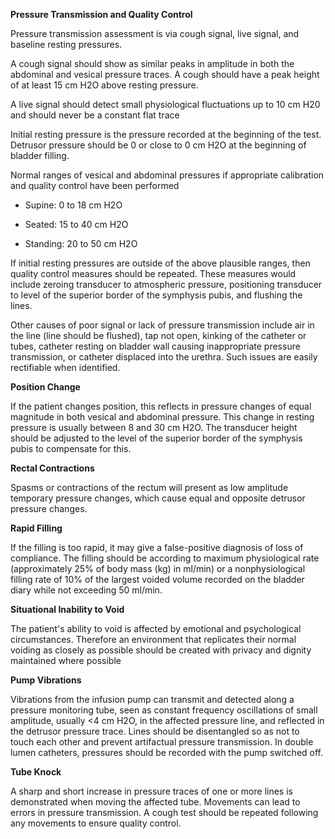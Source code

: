 **Pressure Transmission and Quality Control**

Pressure transmission assessment is via cough signal, live signal, and baseline resting pressures.

A cough signal should show as similar peaks in amplitude in both the abdominal and vesical pressure traces. A cough should have a peak height of at least 15 cm H2O above resting pressure.

A live signal should detect small physiological fluctuations up to 10 cm H20 and should never be a constant flat trace

Initial resting pressure is the pressure recorded at the beginning of the test. Detrusor pressure should be 0 or close to 0 cm H2O at the beginning of bladder filling.

Normal ranges of vesical and abdominal pressures if appropriate calibration and quality control have been performed

- Supine: 0 to 18 cm H2O

- Seated: 15 to 40 cm H2O

- Standing: 20 to 50 cm H2O

If initial resting pressures are outside of the above plausible ranges, then quality control measures should be repeated. These measures would include zeroing transducer to atmospheric pressure, positioning transducer to level of the superior border of the symphysis pubis, and flushing the lines.

Other causes of poor signal or lack of pressure transmission include air in the line (line should be flushed), tap not open, kinking of the catheter or tubes, catheter resting on bladder wall causing inappropriate pressure transmission, or catheter displaced into the urethra. Such issues are easily rectifiable when identified.

**Position Change**

If the patient changes position, this reflects in pressure changes of equal magnitude in both vesical and abdominal pressure. This change in resting pressure is usually between 8 and 30 cm H2O. The transducer height should be adjusted to the level of the superior border of the symphysis pubis to compensate for this.

**Rectal Contractions**

Spasms or contractions of the rectum will present as low amplitude temporary pressure changes, which cause equal and opposite detrusor pressure changes.

**Rapid Filling**

If the filling is too rapid, it may give a false-positive diagnosis of loss of compliance. The filling should be according to maximum physiological rate (approximately 25% of body mass (kg) in ml/min) or a nonphysiological filling rate of 10% of the largest voided volume recorded on the bladder diary while not exceeding 50 ml/min.

**Situational Inability to Void**

The patient's ability to void is affected by emotional and psychological circumstances. Therefore an environment that replicates their normal voiding as closely as possible should be created with privacy and dignity maintained where possible

**Pump Vibrations**

Vibrations from the infusion pump can transmit and detected along a pressure monitoring tube, seen as constant frequency oscillations of small amplitude, usually <4 cm H2O, in the affected pressure line, and reflected in the detrusor pressure trace. Lines should be disentangled so as not to touch each other and prevent artifactual pressure transmission. In double lumen catheters, pressures should be recorded with the pump switched off.

**Tube Knock**

A sharp and short increase in pressure traces of one or more lines is demonstrated when moving the affected tube. Movements can lead to errors in pressure transmission. A cough test should be repeated following any movements to ensure quality control.